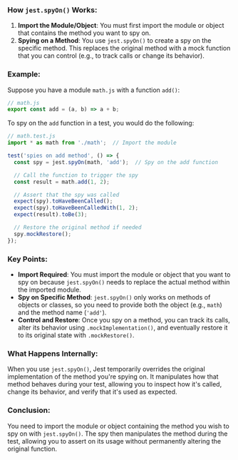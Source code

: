 ### How `jest.spyOn()` Works:

1. **Import the Module/Object**: You must first import the module or object that contains the method you want to spy on.
2. **Spying on a Method**: You use `jest.spyOn()` to create a spy on the specific method. This replaces the original method with a mock function that you can control (e.g., to track calls or change its behavior).

### Example:
Suppose you have a module `math.js` with a function `add()`:

```javascript
// math.js
export const add = (a, b) => a + b;
```

To spy on the `add` function in a test, you would do the following:

```javascript
// math.test.js
import * as math from './math';  // Import the module

test('spies on add method', () => {
  const spy = jest.spyOn(math, 'add');  // Spy on the add function

  // Call the function to trigger the spy
  const result = math.add(1, 2);

  // Assert that the spy was called
  expect(spy).toHaveBeenCalled();
  expect(spy).toHaveBeenCalledWith(1, 2);
  expect(result).toBe(3);

  // Restore the original method if needed
  spy.mockRestore();
});
```

### Key Points:
- **Import Required**: You must import the module or object that you want to spy on because `jest.spyOn()` needs to replace the actual method within the imported module.
- **Spy on Specific Method**: `jest.spyOn()` only works on methods of objects or classes, so you need to provide both the object (e.g., `math`) and the method name (`'add'`).
- **Control and Restore**: Once you spy on a method, you can track its calls, alter its behavior using `.mockImplementation()`, and eventually restore it to its original state with `.mockRestore()`.

### What Happens Internally:
When you use `jest.spyOn()`, Jest temporarily overrides the original implementation of the method you're spying on. It manipulates how that method behaves during your test, allowing you to inspect how it's called, change its behavior, and verify that it's used as expected.

### Conclusion:
You need to import the module or object containing the method you wish to spy on with `jest.spyOn()`. The spy then manipulates the method during the test, allowing you to assert on its usage without permanently altering the original function.